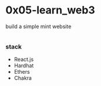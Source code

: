# 0x05-learn_web3

build a simple mint website

<img src=""/>

### stack
* React.js
* Hardhat
* Ethers
* Chakra